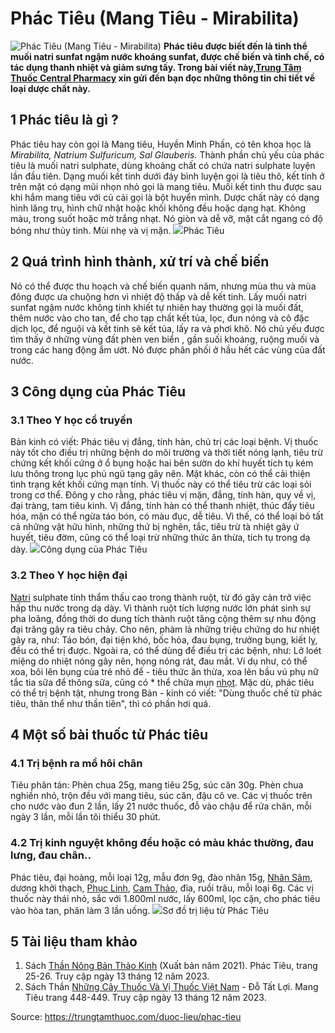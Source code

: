 # Phác Tiêu (Mang Tiêu - Mirabilita)

![Phác Tiêu \(Mang Tiêu - Mirabilita\)](https://trungtamthuoc.com/images/others/phac-tieu-1-5368.jpg)
**Phác tiêu được biết đến là tinh thể muối natri sunfat ngậm nước khoáng sunfat, được chế biến và tinh chế, có tác dụng thanh nhiệt và giảm sưng tấy. Trong bài viết này,[Trung Tâm Thuốc Central Pharmacy](https://trungtamthuoc.com/ "Trung Tâm Thuốc Central Pharmacy") xin gửi đến bạn đọc những thông tin chi tiết về loại dược chất này.**
##  1 Phác tiêu là gì ?
Phác tiêu hay còn gọi là Mang tiêu, Huyền Minh Phấn, có tên khoa học là _Mirabilita, Natrium Sulfuricum, Sal Glauberis._
Thành phần chủ yếu của phác tiêu là muối natri sulphate, dùng khoảng chất có chứa natri sulphate luyện lần đầu tiên. Dạng muối kết tinh dưới đáy bình luyện gọi là tiêu thô, kết tính ở trên mặt có dạng mũi nhọn nhỏ gọi là mang tiêu. Muối kết tinh thu được sau khi hắm mang tiêu với củ cải gọi là bột huyển mình.
Dược chất này có dạng hình lăng trụ, hình chữ nhật hoặc khối không đều hoặc dạng hạt. Không màu, trong suốt hoặc mờ trắng nhạt. Nó giòn và dễ vỡ, mặt cắt ngang có độ bóng như thủy tinh. Mùi nhẹ và vị mặn.
![](https://trungtamthuoc.com/images/item/phac-tieu-2.jpg)Phác Tiêu
##  2 Quá trình hình thành, xử trí và chế biến
Nó có thể được thu hoạch và chế biến quanh năm, nhưng mùa thu và mùa đông được ưa chuộng hơn vì nhiệt độ thấp và dễ kết tinh. Lấy muối natri sunfat ngậm nước không tinh khiết tự nhiên hay thường gọi là muối đất, thêm nước vào cho tan, để cho tạp chất kết tủa, lọc, đun nóng và cô đặc dịch lọc, để nguội và kết tinh sẽ kết tủa, lấy ra và phơi khô. 
Nó chủ yếu được tìm thấy ở những vùng đất phèn ven biển , gần suối khoáng, ruộng muối và trong các hang động ẩm ướt. Nó được phân phối ở hầu hết các vùng của đất nước.
##  3 Công dụng của Phác Tiêu
### 3.1 Theo Y học cổ truyền
Bản kinh có viết: Phác tiêu vị đắng, tính hàn, chủ trị các loại bệnh. Vị thuốc này tốt cho điều trị những bệnh do môi trường và thời tiết nóng lạnh, tiêu trừ chứng kết khối cứng ở ổ bụng hoặc hai bên sườn do khí huyết tích tụ kém lưu thông trong lục phủ ngũ tạng gây nên. Mặt khác, còn có thể cải thiện tình trạng kết khối cứng mạn tính. Vị thuốc này có thể tiêu trừ các loại sỏi trong cơ thể. Đông y cho rằng, phác tiêu vị mặn, đắng, tính hàn, quy về vị, đại tràng, tam tiêu kinh. Vị đắng, tính hàn có thể thanh nhiệt, thúc đẩy tiêu hóa, mặn có thể ngừa táo bón, có màu đục, dễ tiêu. Vì thế, có thể loại bỏ tất cả những vật hữu hình, những thứ bị nghẽn, tắc, tiêu trừ tà nhiệt gây ứ huyết, tiêu đờm, cũng có thể loại trừ những thức ăn thừa, tích tụ trong dạ dày.
![](https://trungtamthuoc.com/images/item/phac-tieu-4.jpg)Công dụng của Phác Tiêu
### 3.2 Theo Y học hiện đại
[Natri](https://trungtamthuoc.com/hoat-chat/natri "natri") sulphate tỉnh thẩm thấu cao trong thành ruột, từ đó gây cản trở việc hấp thu nước trong dạ dày. Vì thành ruột tích lượng nước lớn phát sinh sự pha loãng, đồng thời do dung tích thành ruột tăng cộng thêm sự nhu động đại trăng gây ra tiêu chảy. Cho nên, phàm là những triệu chứng do hư nhiệt gây ra, như: Táo bón, đại tiện khó, bốc hỏa, đau bụng, trưởng bụng, kiết lỵ, đều có thể trị được. Ngoài ra, có thể dùng để điều trị các bệnh, như: Lở loét miệng do nhiệt nóng gây nên, họng nóng rát, đau mắt. Ví dụ như, có thể xoa, bôi lên bụng của trẻ nhỏ để - tiêu thức ăn thừa, xoa lên bầu vú phụ nữ tắc tia sữa để thông sữa, cũng có * thể chữa mụn [nhọt](https://trungtamthuoc.com/bai-viet/nhot "nhọt"). Mặc dù, phác tiêu có thể trị bệnh tật, nhưng trong Bản - kinh có viết: "Dùng thuốc chế từ phác tiêu, thân thể như thần tiên", thì có phần hơi quá.
##  4 Một số bài thuốc từ Phác tiêu
### 4.1 Trị bệnh ra mồ hôi chân
Tiêu phân tán: Phèn chua 25g, mang tiêu 25g, súc căn 30g. Phèn chua nghiền nhỏ, trộn đều với mang tiêu, súc căn, đậu cô ve. Các vị thuốc trên cho nước vào đun 2 lần, lấy 21 nước thuốc, đỗ vào chậu để rửa chân, mỗi ngày 3 lần, mỗi lần tôi thiểu 30 phút.
### 4.2 Trị kinh nguyệt không đều hoặc có màu khác thường, đau lưng, đau chân..
Phác tiêu, đại hoàng, mỗi loại 12g, mẫu đơn 9g, đào nhân 15g, [Nhân Sâm](https://trungtamthuoc.com/duoc-lieu/nhan-sam "Nhân Sâm"), dương khởi thạch, [Phục Linh](https://trungtamthuoc.com/hoat-chat/phuc-linh "Phục Linh"), [Cam Thảo](https://trungtamthuoc.com/duoc-lieu/cam-thao-32 "Cam Thảo"), đỉa, ruồi trâu, mỗi loại 6g.
Các vị thuốc này thái nhỏ, sắc với 1.800ml nước, lấy 600ml, lọc cặn, cho phác tiêu vào hòa tan, phân làm 3 lần uống.
![](https://trungtamthuoc.com/images/item/phac-tieu-3.jpg)Sơ đồ trị liệu từ Phác Tiêu
##  5 Tài liệu tham khảo
  1. Sách [Thần Nông Bản Thảo Kinh](https://trungtamthuoc.com/bai-viet/sach-than-nong-ban-thao-kinh "Thần Nông Bản Thảo Kinh") (Xuất bản năm 2021). Phác Tiêu, trang 25-26. Truy cập ngày 13 tháng 12 năm 2023.
  2. Sách Thần [Những Cây Thuốc Và Vị Thuốc Việt Nam](https://trungtamthuoc.com/duoc-lieu "Những Cây Thuốc Và Vị Thuốc Việt Nam") - Đỗ Tất Lợi. Mang Tiêu trang 448-449. Truy cập ngày 13 tháng 12 năm 2023.




Source: https://trungtamthuoc.com/duoc-lieu/phac-tieu
